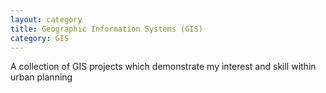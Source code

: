 ```yaml
---
layout: category
title: Geographic Information Systems (GIS)
category: GIS
---
```


A collection of GIS projects which demonstrate my interest and skill within urban planning
